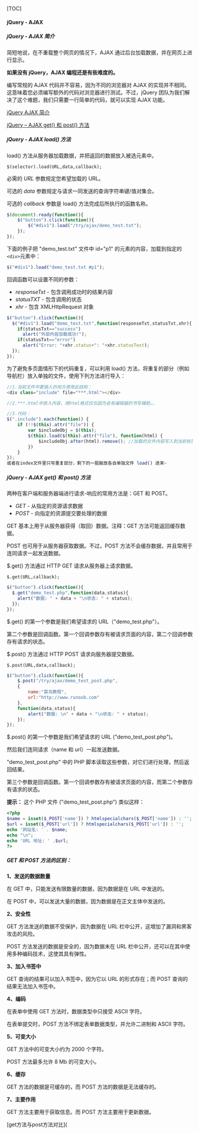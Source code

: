 [TOC]

#### jQuery - AJAX

##### jQuery - AJAX 简介

简短地说，在不重载整个网页的情况下，AJAX 通过后台加载数据，并在网页上进行显示。

 **如果没有 jQuery，AJAX 编程还是有些难度的。**

编写常规的 AJAX 代码并不容易，因为不同的浏览器对 AJAX 的实现并不相同。这意味着您必须编写额外的代码对浏览器进行测试。不过，jQuery 团队为我们解决了这个难题，我们只需要一行简单的代码，就可以实现 AJAX 功能。

 [jQuery AJAX 简介](https://www.runoob.com/jquery/jquery-ajax-intro.html)

[jQuery – AJAX get() 和 post() 方法](https://www.runoob.com/jquery/jquery-ajax-get-post.html) 

##### jQuery - AJAX load() 方法

load() 方法从服务器加载数据，并把返回的数据放入被选元素中。

`$(selector).load(URL,data,callback);`

必需的 *URL* 参数规定您希望加载的 URL。

可选的 *data* 参数规定与请求一同发送的查询字符串键/值对集合。

可选的 *callback* 参数是 load() 方法完成后所执行的函数名称。

```javascript
$(document).ready(function(){
	$("button").click(function(){
		$("#div1").load("/try/ajax/demo_test.txt");
	});
});
```

下面的例子把 "demo_test.txt" 文件中 id="p1" 的元素的内容，加载到指定的` <div> `元素中：

```javascript
$("#div1").load("demo_test.txt #p1");
```

回调函数可以设置不同的参数：

- *responseTxt* - 包含调用成功时的结果内容
- *statusTXT* - 包含调用的状态
- *xhr* - 包含 XMLHttpRequest 对象

```javascript
$("button").click(function(){
  $("#div1").load("demo_test.txt",function(responseTxt,statusTxt,xhr){
    if(statusTxt=="success")
      alert("外部内容加载成功!");
    if(statusTxt=="error")
      alert("Error: "+xhr.status+": "+xhr.statusText);
  });
});
```

为了避免多页面情形下的代码重复，可以利用 load() 方法，将重复的部分（例如导航栏）放入单独的文件，使用下列方法进行导入：

```javascript
//1.当前文件中要插入的地方使用此结构：
<div class="include" file="***.html"></div>

//2.***.html中放入内容，用html格式仅仅因为会有编辑器的书写辅助。。

//3.代码：
$(".include").each(function() {
    if (!!$(this).attr("file")) {
        var $includeObj = $(this);
        $(this).load($(this).attr("file"), function(html) {
            $includeObj.after(html).remove(); //加载的文件内容写入到当前标签后面并移除当前标签
        })
    }
});
或者在index文件里只写重复部分，剩下的一股脑放各自单独文件 load() 进来~
```

##### jQuery - AJAX get() 和 post() 方法

两种在客户端和服务器端进行请求-响应的常用方法是：GET 和 POST。

- *GET* - 从指定的资源请求数据
- *POST* - 向指定的资源提交要处理的数据

GET 基本上用于从服务器获得（取回）数据。注释：GET 方法可能返回缓存数据。

POST 也可用于从服务器获取数据。不过，POST 方法不会缓存数据，并且常用于连同请求一起发送数据。

$.get() 方法通过 HTTP GET 请求从服务器上请求数据。

`$.get(URL,callback);`

```javascript
$("button").click(function(){
  $.get("demo_test.php",function(data,status){
    alert("数据: " + data + "\n状态: " + status);
  });
});
```

$.get() 的第一个参数是我们希望请求的 URL（"demo_test.php"）。

第二个参数是回调函数。第一个回调参数存有被请求页面的内容，第二个回调参数存有请求的状态。

$.post() 方法通过 HTTP POST 请求向服务器提交数据。

`$.post(URL,data,callback);`

```javascript
$("button").click(function(){
    $.post("/try/ajax/demo_test_post.php",
    {
        name:"菜鸟教程",
        url:"http://www.runoob.com"
    },
    function(data,status){
        alert("数据: \n" + data + "\n状态: " + status);
    });
});
```

$.post() 的第一个参数是我们希望请求的 URL ("demo_test_post.php")。

然后我们连同请求（name 和 url）一起发送数据。

"demo_test_post.php" 中的 PHP 脚本读取这些参数，对它们进行处理，然后返回结果。

第三个参数是回调函数。第一个回调参数存有被请求页面的内容，而第二个参数存有请求的状态。

**提示：** 这个 PHP 文件 ("demo_test_post.php") 类似这样：

```php
<?php
$name = isset($_POST['name']) ? htmlspecialchars($_POST['name']) : '';
$url = isset($_POST['url']) ? htmlspecialchars($_POST['url']) : '';
echo '网站名: ' . $name;
echo "\n";
echo 'URL 地址: ' .$url;
?>
```

##### GET 和 POST 方法的区别：

**1、发送的数据数量**

在 GET 中，只能发送有限数量的数据，因为数据是在 URL 中发送的。

在 POST 中，可以发送大量的数据，因为数据是在正文主体中发送的。

**2、安全性**

GET 方法发送的数据不受保护，因为数据在 URL 栏中公开，这增加了漏洞和黑客攻击的风险。

POST 方法发送的数据是安全的，因为数据未在 URL 栏中公开，还可以在其中使用多种编码技术，这使其具有弹性。

**3、加入书签中**

GET 查询的结果可以加入书签中，因为它以 URL 的形式存在；而 POST 查询的结果无法加入书签中。

**4、编码**

在表单中使用 GET 方法时，数据类型中只接受 ASCII 字符。

在表单提交时，POST 方法不绑定表单数据类型，并允许二进制和 ASCII 字符。

**5、可变大小**

GET 方法中的可变大小约为 2000 个字符。

POST 方法最多允许 8 Mb 的可变大小。

**6、缓存**

GET 方法的数据是可缓存的，而 POST 方法的数据是无法缓存的。

**7、主要作用**

GET 方法主要用于获取信息。而 POST 方法主要用于更新数据。

[get方法与post方法对比](